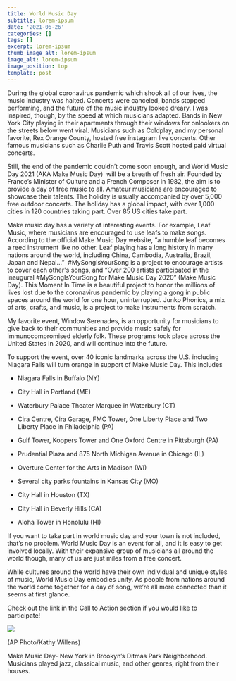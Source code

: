 ```yaml
---
title: World Music Day
subtitle: lorem-ipsum
date: '2021-06-26'
categories: []
tags: []
excerpt: lorem-ipsum
thumb_image_alt: lorem-ipsum
image_alt: lorem-ipsum
image_position: top
template: post
---
```

During the global coronavirus pandemic which shook all of our lives, the music industry was halted. Concerts were canceled, bands stopped performing, and the future of the music industry looked dreary. I was inspired, though, by the speed at which musicians adapted. Bands in New York City playing in their apartments through their windows for onlookers on the streets below went viral. Musicians such as Coldplay, and my personal favorite, Rex Orange County, hosted free instagram live concerts. Other famous musicians such as Charlie Puth and Travis Scott hosted paid virtual concerts. 

Still, the end of the pandemic couldn’t come soon enough, and World Music Day 2021 (AKA Make Music Day)  will be a breath of fresh air. Founded by France’s Minister of Culture and a French Composer in 1982, the aim is to provide a day of free music to all. Amateur musicians are encouraged to showcase their talents. The holiday is usually accompanied by over 5,000 free outdoor concerts. The holiday has a global impact, with over 1,000 cities in 120 countries taking part. Over 85 US cities take part. 

Make music day has a variety of interesting events. For example, Leaf Music, where musicians are encouraged to use leafs to make songs. According to the official Make Music Day website, “a humble leaf becomes a reed instrument like no other. Leaf playing has a long history in many nations around the world, including China, Cambodia, Australia, Brazil, Japan and Nepal...”  #MySongIsYourSong is a project to encourage artists to cover each other's songs, and “Over 200 artists participated in the inaugural #MySongIsYourSong for Make Music Day 2020” (Make Music Day). This Moment In Time is a beautiful project to honor the millions of lives lost due to the coronavirus pandemic by playing a gong in public spaces around the world for one hour, uninterrupted. Junko Phonics, a mix of arts, crafts, and music, is a project to make instruments from scratch. 

My favorite event, Window Serenades, is an opportunity for musicians to give back to their communities and provide music safely for immunocompromised elderly folk. These programs took place across the United States in 2020, and will continue into the future. 

To support the event, over 40 iconic landmarks across the U.S. including Niagara Falls will turn orange in support of Make Music Day. This includes

*   Niagara Falls in Buffalo (NY)

*   City Hall in Portland (ME)

*   Waterbury Palace Theater Marquee in Waterbury (CT)

*   Cira Centre, Cira Garage, FMC Tower, One Liberty Place and Two Liberty Place in Philadelphia (PA)

*   Gulf Tower, Koppers Tower and One Oxford Centre in Pittsburgh (PA)

*   Prudential Plaza and 875 North Michigan Avenue in Chicago (IL)

*   Overture Center for the Arts in Madison (WI)

*   Several city parks fountains in Kansas City (MO)

*   City Hall in Houston (TX)

*   City Hall in Beverly Hills (CA)

*   Aloha Tower in Honolulu (HI)

If you want to take part in world music day and your town is not included, that’s no problem. World Music Day is an event for all, and it is easy to get involved locally. With their expansive group of musicians all around the world though, many of us are just miles from a free concert. 

While cultures around the world have their own individual and unique styles of music, World Music Day embodies unity. As people from nations around the world come together for a day of song, we’re all more connected than it seems at first glance. 

Check out the link in the Call to Action section if you would like to participate!



![](https://lh5.googleusercontent.com/xYSD1wo9vBoMTeyEzXOQVBmEtjM8VXCI4VIpwWfErgrh8K4lYZkNyldXkF33WRo6ncD7FmMTf67\_QkNF-juJblaha8FLK8aTjKkBMao5PVsRSsOteZFksrP-y3YwnVtx7ZB2Tc0t)


(AP Photo/Kathy Willens)

Make Music Day- New York in Brookyn’s Ditmas Park Neighborhood. Musicians played jazz, classical music, and other genres, right from their houses. 
